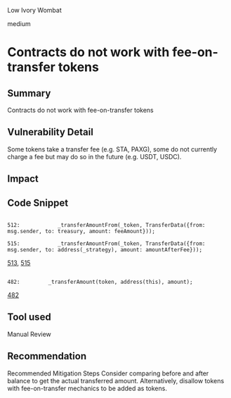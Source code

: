 Low Ivory Wombat

medium

# Contracts do not work with fee-on-transfer tokens
## Summary

Contracts do not work with fee-on-transfer tokens

## Vulnerability Detail

Some tokens take a transfer fee (e.g. STA, PAXG), some do not currently charge a fee but may do so in the future (e.g. USDT, USDC).

## Impact

## Code Snippet

```solidity

512:            _transferAmountFrom(_token, TransferData({from: msg.sender, to: treasury, amount: feeAmount}));

515:            _transferAmountFrom(_token, TransferData({from: msg.sender, to: address(_strategy), amount: amountAfterFee}));

```

[513](https://github.com/sherlock-audit/2023-09-Gitcoin/blob/6430c8004017e96ae2f5aac365bdefd0b6eeea72/allo-v2/contracts/core/Allo.sol#L513), [515](https://github.com/sherlock-audit/2023-09-Gitcoin/blob/6430c8004017e96ae2f5aac365bdefd0b6eeea72/allo-v2/contracts/core/Allo.sol#L515)

```solidity

482:         _transferAmount(token, address(this), amount);

```

[482](https://github.com/sherlock-audit/2023-09-Gitcoin/blob/6430c8004017e96ae2f5aac365bdefd0b6eeea72/allo-v2/contracts/strategies/_poc/donation-voting/DonationVotingStrategy.sol#L482)

## Tool used

Manual Review

## Recommendation
Recommended Mitigation Steps
    Consider comparing before and after balance to get the actual transferred amount.
    Alternatively, disallow tokens with fee-on-transfer mechanics to be added as tokens.